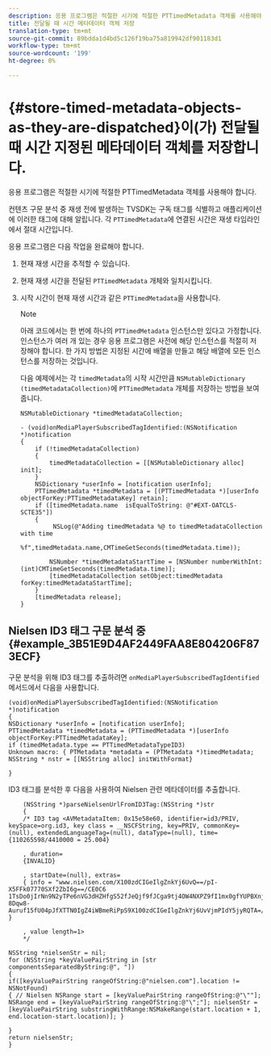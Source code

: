 ```yaml
---
description: 응용 프로그램은 적절한 시기에 적절한 PTTimedMetadata 객체를 사용해야 합니다.
title: 전달될 때 시간 메타데이터 객체 저장
translation-type: tm+mt
source-git-commit: 89bdda1d4bd5c126f19ba75a819942df901183d1
workflow-type: tm+mt
source-wordcount: '199'
ht-degree: 0%

---
```



# {#store-timed-metadata-objects-as-they-are-dispatched}이(가) 전달될 때 시간 지정된 메타데이터 객체를 저장합니다.

응용 프로그램은 적절한 시기에 적절한 PTTimedMetadata 객체를 사용해야 합니다.

컨텐츠 구문 분석 중 재생 전에 발생하는 TVSDK는 구독 태그를 식별하고 애플리케이션에 이러한 태그에 대해 알립니다. 각 `PTTimedMetadata`에 연결된 시간은 재생 타임라인에서 절대 시간입니다.

응용 프로그램은 다음 작업을 완료해야 합니다.

1. 현재 재생 시간을 추적할 수 있습니다.
1. 현재 재생 시간을 전달된 `PTTimedMetadata` 개체와 일치시킵니다.

1. 시작 시간이 현재 재생 시간과 같은 `PTTimedMetadata`을 사용합니다.

   >[!NOTE]
   >
   >아래 코드에서는 한 번에 하나의 `PTTimedMetadata` 인스턴스만 있다고 가정합니다. 인스턴스가 여러 개 있는 경우 응용 프로그램은 사전에 해당 인스턴스를 적절히 저장해야 합니다. 한 가지 방법은 지정된 시간에 배열을 만들고 해당 배열에 모든 인스턴스를 저장하는 것입니다.

   다음 예제에서는 각 `timedMetadata`의 시작 시간만큼 `NSMutableDictionary (timedMetadataCollection)`에 `PTTimedMetadata` 개체를 저장하는 방법을 보여 줍니다.

   ```
   NSMutableDictionary *timedMetadataCollection; 
   
   - (void)onMediaPlayerSubscribedTagIdentified:(NSNotification *)notification 
   { 
       if (!timedMetadataCollection) 
       { 
           timedMetadataCollection = [[NSMutableDictionary alloc] init]; 
       } 
       NSDictionary *userInfo = [notification userInfo]; 
       PTTimedMetadata *timedMetadata = [(PTTimedMetadata *)[userInfo objectForKey:PTTimedMetadataKey] retain]; 
       if ([timedMetadata.name  isEqualToString: @"#EXT-OATCLS-SCTE35"]) 
       { 
            NSLog(@"Adding timedMetadata %@ to timedMetadataCollection with time                      
                    %f",timedMetadata.name,CMTimeGetSeconds(timedMetadata.time)); 
   
           NSNumber *timedMetadataStartTime = [NSNumber numberWithInt:(int)CMTimeGetSeconds(timedMetadata.time)]; 
           [timedMetadataCollection setObject:timedMetadata forKey:timedMetadataStartTime]; 
       } 
       [timedMetadata release]; 
   }
   ```

## Nielsen ID3 태그 구문 분석 중 {#example_3B51E9D4AF2449FAA8E804206F873ECF}

구문 분석을 위해 ID3 태그를 추출하려면 `onMediaPlayerSubscribedTagIdentified` 메서드에서 다음을 사용합니다.

```
(void)onMediaPlayerSubscribedTagIdentified:(NSNotification *)notification 
{ 
NSDictionary *userInfo = [notification userInfo]; 
PTTimedMetadata *timedMetadata = (PTTimedMetadata *)[userInfo objectForKey:PTTimedMetadataKey]; 
if (timedMetadata.type == PTTimedMetadataTypeID3) 
Unknown macro: { PTMetadata *metadata = (PTMetadata *)timedMetadata; NSString * nstr = [[NSString alloc] initWithFormat} 
 
}
```

ID3 태그를 분석한 후 다음을 사용하여 Nielsen 관련 메타데이터를 추출합니다.

```
    (NSString *)parseNielsenUrlFromID3Tag:(NSString *)str 
    { 
    /* ID3 tag <AVMetadataItem: 0x15e58e60, identifier=id3/PRIV, keySpace=org.id3, key class = __NSCFString, key=PRIV, commonKey=(null), extendedLanguageTag=(null), dataType=(null), time= {110265598/4410000 = 25.004} 
 
    , duration= 
    {INVALID} 
 
    , startDate=(null), extras= 
    { info = "www.nielsen.com/X100zdCIGeIlgZnkYj6UvQ==/pI-X5FFk07770SXf2ZbI6g==/CE0C6​1TsDo0jIrNn9N2yTPe6nVG3dHZHfgS52fJeQjf9fJCga9tj4OW4NXPZ9fI1mx0gfYUPBXnjqolHemZPtn_FCoNg​8Dqw8-Auruf15fU04pJfXTTN0IgZ4iWBmeRiPpS9X100zdCIGeIlgZnkYj6UvVjmPIdY5jyRQTA=/00000/21778/00"; } 
 
    , value length=1> 
    */ 
 
NSString *nielsenStr = nil; 
for (NSString *keyValuePairString in [str componentsSeparatedByString:@", "]) 
{ 
if([keyValuePairString rangeOfString:@"nielsen.com"].location != NSNotFound) 
{ // Nielsen NSRange start = [keyValuePairString rangeOfString:@"\""]; NSRange end = [keyValuePairString rangeOfString:@"\";"]; nielsenStr = [keyValuePairString substringWithRange:NSMakeRange(start.location + 1, end.location-start.location)]; } 
 
} 
return nielsenStr; 
}
```

